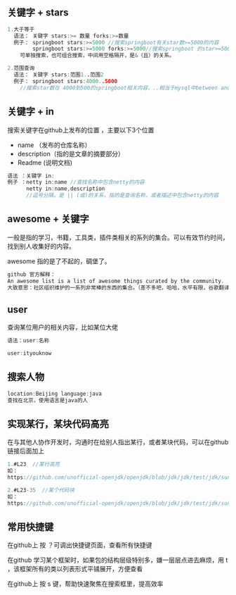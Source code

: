 ## 关键字 + stars

``` c
1.大于等于
  语法： 关键字 stars:>= 数量 forks:>=数量 
  例子： springboot stars:>=5000 //搜索springboot有关star数>=5000的内容
        springboot stars:>=5000 forks:>=5000//搜索springboot 的star>=5000，且fork数>=5000的内容
    可单独搜索，也可组合搜索，中间用空格隔开，是&（且）的关系。

```

``` c
2.范围查询
  语法： 关键字 stars:范围1..范围2
  例子： springboot stars:4000..5000 
    //搜索star数在 4000到500的springboot相关内容，..相当于mysql中between and 的作用。
```

## 关键字 + in

搜索关键字在github上发布的位置 ，主要以下3个位置

- name （发布的仓库名称）
- description（指的是文章的摘要部分）
- Readme (说明文档)

``` c
语法 ：关键字 in:
例子 ：netty in:name //查找名称中包含netty的内容
      netty in:name,description
      //逗号分隔，是 || (或)的关系，指的是查询名称，或者描述中包含netty的内容
```

## awesome + 关键字

一般是指的学习，书籍，工具类，插件类相关的系列的集合。可以有效节约时间，找到别人收集好的内容。

awesome 指的是了不起的，碉堡了。

``` c
github 官方解释：
An awesome list is a list of awesome things curated by the community.
大致意思：社区组织维护的一系列非常棒的东西的集合。（差不多吧，哈哈，水平有限，谷歌翻译了解一下）
```

## user

查询某位用户的相关内容，比如某位大佬

``` c
语法：user:名称

user:ityouknow
```

## 搜索人物

``` c
location:Beijing language:java 
查找在北京，使用语言是java的人
```

##  实现某行，某块代码高亮

在与其他人协作开发时，沟通时在给别人指出某行，或者某块代码，可以在github链接后面加上

``` c
1.#L23  //某行高亮
如：
https://github.com/unofficial-openjdk/openjdk/blob/jdk/jdk/test/jdk/sun/misc/GetSunMiscUnsafe.java#L36
```

``` c
2.#L23-35  //某个代码块
如：
https://github.com/unofficial-openjdk/openjdk/blob/jdk/jdk/test/jdk/sun/misc/GetSunMiscUnsafe.java#L36-L40
```

## 常用快捷键

在github上 按 ？可调出快捷键页面，查看所有快捷键

在github 学习某个框架时，如果包的结构层级特别多，嫌一层层点进去麻烦，用 t ，该框架所有的类以列表形式平铺展开，方便查看

在github上 按 s 键，帮助快速聚焦在搜索框里，提高效率
